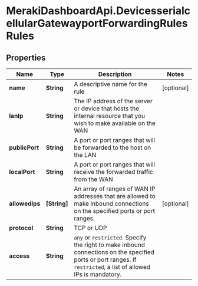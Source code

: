 # MerakiDashboardApi.DevicesserialcellularGatewayportForwardingRulesRules

## Properties
Name | Type | Description | Notes
------------ | ------------- | ------------- | -------------
**name** | **String** | A descriptive name for the rule | [optional] 
**lanIp** | **String** | The IP address of the server or device that hosts the internal resource that you wish to make available on the WAN | 
**publicPort** | **String** | A port or port ranges that will be forwarded to the host on the LAN | 
**localPort** | **String** | A port or port ranges that will receive the forwarded traffic from the WAN | 
**allowedIps** | **[String]** | An array of ranges of WAN IP addresses that are allowed to make inbound connections on the specified ports or port ranges. | [optional] 
**protocol** | **String** | TCP or UDP | 
**access** | **String** | `any` or `restricted`. Specify the right to make inbound connections on the specified ports or port ranges. If `restricted`, a list of allowed IPs is mandatory. | 


